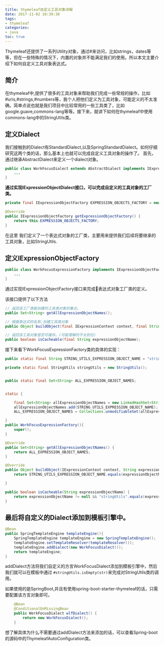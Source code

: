 ```yaml
---
title: thymeleaf自定义工具对象详解
date: 2017-11-02 10:39:38
tags:
- thymeleaf
categories:
- java
toc: true
---
```

Thymeleaf还提供了一系列Utility对象，通过#来访问，比如strings，dates等等，但在一些特殊的情况下，内置的对象并不能满足我们的使用。所以本文主要介绍下如何自定义工具对象表达式。
<!-- more -->
## 简介
在thymeleaf中,提供了很多的工具对象来帮助我们完成一些常规的操作，比如#uris,#strings,#numbers等，我个人把他们定义为工具对象，可能定义的不太准确。简单点说也就是我们项目中比较常用的一些工具类了，比如google.guave,commons-lang等等。接下来，就讲下如何在thymeleaf中使用commons-lang中的StringUtils类。


## 定义Dialect
我们接触到的Dialect有StandardDialect,以及SpringStandardDialect。如何仔细研究这两个类的话，那么基本上也就可以完成自定义工具对象的操作了。
首先，通过继承AbstractDialect来定义一个dialect对象。
```java
public class WorkFocusDialect extends AbstractDialect implements IExpressionObjectDialect {
    ...
}
```
**通过实现IExpressionObjectDialect接口，可以完成自定义的工具对象的工厂类。**

```java
private final IExpressionObjectFactory EXPRESSION_OBJECTS_FACTORY = new WorkFocusExpressionFactory();

@Override
public IExpressionObjectFactory getExpressionObjectFactory() {
    return this.EXPRESSION_OBJECTS_FACTORY;
}
```

在这里 我们定义了一个表达式对象的工厂类，主要用来提供我们后续将要继承的工具对象，比如StringUtils.

## 定义IExpressionObjectFactory

```java
public class WorkFocusExpressionFactory implements IExpressionObjectFactory {
    ...
}
```
通过实现IExpressionObjectFactory接口来完成表达式对象工厂类的定义。

该接口提供了以下方法
```java
// 返回该工厂类能创建的工具类对象的集合。
public Set<String> getAllExpressionObjectNames();

// 根据表达式的名称,创建工具类对象
public Object buildObject(final IExpressionContext context, final String expressionObjectName);

// 返回该工具对象是否可缓存。(可能理解的不太到位)
public boolean isCacheable(final String expressionObjectName);
```

接下来看下WorkFocusExpressionFactory类的具体的实现：

```java
public static final String STRING_UTILS_EXPRESSION_OBJECT_NAME = "stringUtils";

private static final StringUtils stringUtils = new StringUtils();


public static final Set<String> ALL_EXPRESSION_OBJECT_NAMES;


static {

    final Set<String> allExpressionObjectNames = new LinkedHashSet<String>();
    allExpressionObjectNames.add(STRING_UTILS_EXPRESSION_OBJECT_NAME);
    ALL_EXPRESSION_OBJECT_NAMES = Collections.unmodifiableSet(allExpressionObjectNames);

}
public WorkFocusExpressionFactory(){
    super();
}

@Override
public Set<String> getAllExpressionObjectNames() {
    return ALL_EXPRESSION_OBJECT_NAMES;
}

@Override
public Object buildObject(IExpressionContext context, String expressionObjectName) {
    return STRING_UTILS_EXPRESSION_OBJECT_NAME.equals(expressionObjectName) ? stringUtils : null;

}

public boolean isCacheable(String expressionObjectName) {
    return expressionObjectName != null && "stringUtils".equals(expressionObjectName);
}

```

## 最后将自定义的Dialect添加到模板引擎中。
```java
@Bean
public SpringTemplateEngine templateEngine(){
    SpringTemplateEngine templateEngine = new SpringTemplateEngine();
    templateEngine.setTemplateResolver(templateResolver());
    templateEngine.addDialect(new WorkFocusDialect());
    return templateEngine;
}
```

addDialect方法将我们自定义的方言WorkFocusDialect添加到模板引擎中，然后我们就可以在模板中通过
` #stringUtils.isEmpty(str) `来完成对StringUtils类的调用。

如果使用的是SpringBoot,并且有使用spring-boot-starter-thymeleaf的话，只需要配置该方言对象即可。
```java
    @Bean
    @ConditionalOnMissingBean
    public WorkFocusDialect wlfDialect() {
        return new WorkFocusDialect();
    }
```
想了解具体为什么不需要通过addDialect方法来添加的话，可以查看Spring-boot的源码中的ThymeleafAutoConfiguration类。






